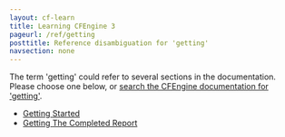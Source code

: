 ```yaml
---
layout: cf-learn
title: Learning CFEngine 3
pageurl: /ref/getting
posttitle: Reference disambiguation for 'getting'
navsection: none
---
```


The term 'getting' could refer to several sections in the documentation. Please choose one below, or
[search the CFEngine documentation for 'getting'](http://cfengine.com/docs/3.5/search.html?q=getting).

- [Getting Started](http://cfengine.com/docs/3.5/getting-started.html#getting-started)
- [Getting The Completed Report](http://cfengine.com/docs/3.5/manuals-enterprise-reporting-sql-queries.html#getting-the-completed-report)

